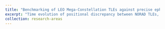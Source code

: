 ```yaml
---
title: "Benchmarking of LEO Mega-Constellation TLEs against precise ephemeris data"
excerpt: "Time evolution of positional discrepancy between NORAD TLEs, Supplemental TLEs (Celestrak) and Operator Ephemeris Data (GNSS). <br/><img src='/images/SUPvsGPvsOp_06022023.png'>"
collection: research-areas
---
```

